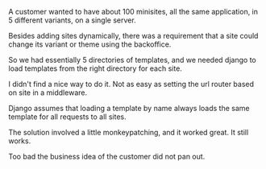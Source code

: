 A customer wanted to have about 100 minisites, all the same application, in 5 different variants, on a single server.

Besides adding sites dynamically, there was a requirement that a site could change its variant or theme using the backoffice.

So we had essentially 5 directories of templates, and we needed django to load templates from the right directory for each site.

I didn't find a nice way to do it. Not as easy as setting the url router based on site in a middleware.

Django assumes that loading a template by name always loads the same template for all requests to all sites.

The solution involved a little monkeypatching, and it worked great. It still works.

Too bad the business idea of the customer did not pan out.
